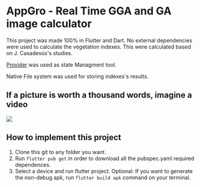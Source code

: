 # AppGro - Real Time GGA and GA image calculator

This project was made 100% in Flutter and Dart. No external dependencies were used to calculate the vegetation indexes. This were calculated based on J. Casadesús's studies.

[Provider](https://pub.dev/packages/provider) was used as state Managment tool.

Native File system was used for storing indexes's results.

## If a picture is worth a thousand words, imagine a video

<img src="https://im2.ezgif.com/tmp/ezgif-2-67691118e3a1.gif"/>

## How to implement this project

1. Clone this git to any folder you want.
2. Run `flutter pub get` in order to download all the pubspec.yaml required dependences.
3. Select a device and run flutter project.
   Optional: If you want to generate the non-debug apk, run `flutter build apk` command on your terminal.
